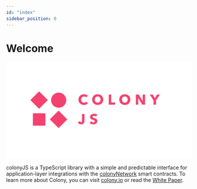 ```yaml
---
id: "index"
sidebar_position: 0
---
```


# Welcome

![](https://raw.githubusercontent.com/JoinColony/brand/v1.0.0/logo_js.svg)

colonyJS is a TypeScript library with a simple and predictable interface for application-layer integrations with the [colonyNetwork](https://github.com/JoinColony/colonyNetwork) smart contracts. To learn more about Colony, you can visit [colony.io](https://colony.io/) or read the [White Paper](https://colony.io/whitepaper.pdf).

